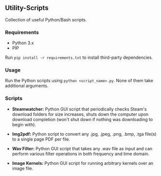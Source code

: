 ## Utility-Scripts
Collection of useful Python/Bash scripts.

### Requirements
- Python 3.x
- PIP

Run `pip install -r requirements.txt` to install third-party dependencies.

### Usage
Run the Python scripts using `python <script_name>.py`. None of them take additional arguments.

### Scripts

- **Steamwatcher:**
Python GUI script that periodically checks Steam's download folders for size increases,
shuts down the computer upon download completion (won't shut down if nothing was downloading to begin with).

- **Img2pdf:**
Python script to convert any .jpg, .jpeg, .png, .bmp, .tga file(s) to a single page PDF per file.

- **Wav Filter:**
Python GUI script that takes any .wav file as input and can perform various filter operations in both frequency and time domain.

- **Image Kernels:**
Python GUI script for running arbitrary kernels over an image file.
